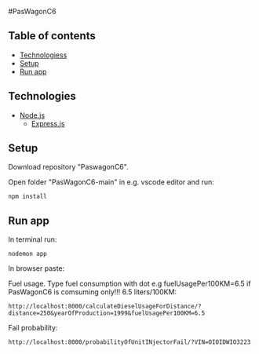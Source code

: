 #PasWagonC6

## Table of contents
* [Technologiess](#technologies)
* [Setup](#setup)
* [Run app](#run-app)

## Technologies
* [Node.js](https://nodejs.org/en/)
  * [Express.js](https://expressjs.com/)

## Setup
  Download repository "PaswagonC6".

  Open folder "PasWagonC6-main" in e.g. vscode editor and run:
  ```
  npm install
  ```
  
## Run app
  In terminal run:
  ```
  nodemon app
  ```
  In browser paste:

  Fuel usage. Type fuel consumption with dot e.g fuelUsagePer100KM=6.5 if PasWagonC6 is comsuming only!!! 6.5 liters/100KM:
  ```
  http://localhost:8000/calculateDieselUsageForDistance/?distance=250&yearOfProduction=1999&fuelUsagePer100KM=6.5
  ```
  Fail probability:
  ```
  http://localhost:8000/probabilityOfUnitINjectorFail/?VIN=OIOIDWIO3223
  ```
